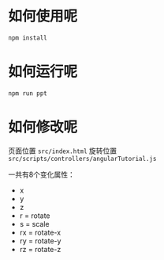 # 如何使用呢
```
npm install
```
# 如何运行呢
```
npm run ppt
```
# 如何修改呢

页面位置 `src/index.html`
旋转位置 `src/scripts/controllers/angularTutorial.js`

一共有8个变化属性：
+ x
+ y
+ z
+ r = rotate
+ s = scale
+ rx = rotate-x
+ ry = rotate-y
+ rz = rotate-z
